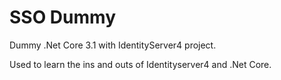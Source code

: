 # SSO Dummy 

Dummy .Net Core 3.1 with IdentityServer4 project. 

Used to learn the ins and outs of Identityserver4 and .Net Core. 
